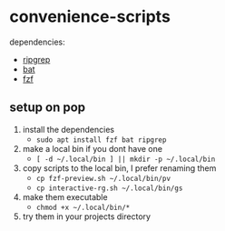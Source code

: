 # convenience-scripts
dependencies:
- [ripgrep](https://github.com/BurntSushi/ripgrep)
- [bat](https://github.com/sharkdp/bat)
- [fzf](https://github.com/junegunn/fzf)
## setup on pop
1. install the dependencies
   * `sudo apt install fzf bat ripgrep`
1. make a local bin if you dont have one
   * `[ -d ~/.local/bin ] || mkdir -p ~/.local/bin`
1. copy scripts to the local bin, I prefer renaming them
   * `cp fzf-preview.sh ~/.local/bin/pv`
   * `cp interactive-rg.sh ~/.local/bin/gs`
1. make them executable
   * `chmod +x ~/.local/bin/*`
1. try them in your projects directory
